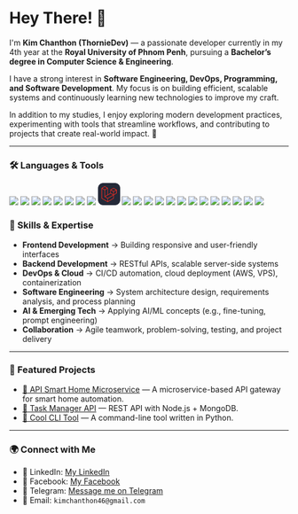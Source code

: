# Hey There! 👋

I'm **Kim Chanthon (ThornieDev)** — a passionate developer currently in my 4th year at the **Royal University of Phnom Penh**, pursuing a **Bachelor’s degree in Computer Science & Engineering**.  

I have a strong interest in **Software Engineering, DevOps, Programming, and Software Development**. My focus is on building efficient, scalable systems and continuously learning new technologies to improve my craft.  

In addition to my studies, I enjoy exploring modern development practices, experimenting with tools that streamline workflows, and contributing to projects that create real-world impact. 🚀

---
### 🛠️ Languages & Tools
<p>
  <!-- Core Languages -->
  <img src="https://cdn.jsdelivr.net/gh/devicons/devicon/icons/c/c-original.svg" width="40" />
  <img src="https://cdn.jsdelivr.net/gh/devicons/devicon/icons/cplusplus/cplusplus-original.svg" width="40" />
  <img src="https://cdn.jsdelivr.net/gh/devicons/devicon/icons/java/java-original.svg" width="40" />
  <img src="https://cdn.jsdelivr.net/gh/devicons/devicon/icons/javascript/javascript-original.svg" width="40" />
  <img src="https://cdn.jsdelivr.net/gh/devicons/devicon/icons/typescript/typescript-original.svg" width="40" />
  <img src="https://cdn.jsdelivr.net/gh/devicons/devicon/icons/php/php-original.svg" width="40" />
  <img src="https://cdn.jsdelivr.net/gh/devicons/devicon/icons/dart/dart-original.svg" width="40" />

  <!-- Frameworks -->
  <img src="https://cdn.jsdelivr.net/gh/devicons/devicon/icons/spring/spring-original.svg" width="40" />
  <img src="assets/icons/Laravel-Dark.svg" width="40" />
  <img src="https://cdn.jsdelivr.net/gh/devicons/devicon/icons/flutter/flutter-original.svg" width="40" />
  <img src="https://cdn.jsdelivr.net/gh/devicons/devicon/icons/react/react-original.svg" width="40" />
  <img src="https://cdn.jsdelivr.net/gh/devicons/devicon/icons/nextjs/nextjs-original.svg" width="40" />
  <img src="https://cdn.jsdelivr.net/gh/devicons/devicon/icons/express/express-original.svg" width="40" />
  <img src="https://cdn.jsdelivr.net/gh/devicons/devicon/icons/tailwindcss/tailwindcss-original.svg" width="40" />

  <!-- Databases & Cloud -->
  <img src="https://cdn.jsdelivr.net/gh/devicons/devicon/icons/mongodb/mongodb-original.svg" width="40" />
  <img src="https://cdn.jsdelivr.net/gh/devicons/devicon/icons/mysql/mysql-original.svg" width="40" />
  <img src="https://cdn.jsdelivr.net/gh/devicons/devicon/icons/amazonwebservices/amazonwebservices-original.svg" width="40" />

  <!-- DevOps & Tools -->
  <img src="https://cdn.jsdelivr.net/gh/devicons/devicon/icons/docker/docker-original.svg" width="40" />
  <img src="https://cdn.jsdelivr.net/gh/devicons/devicon/icons/nginx/nginx-original.svg" width="40" />
  <img src="https://cdn.jsdelivr.net/gh/devicons/devicon/icons/git/git-original.svg" width="40" />
  <img src="https://cdn.jsdelivr.net/gh/devicons/devicon/icons/github/github-original.svg" width="40" />
  <img src="https://cdn.jsdelivr.net/gh/devicons/devicon/icons/figma/figma-original.svg" width="40" />
</p>


### 🚀 Skills & Expertise
- **Frontend Development** → Building responsive and user-friendly interfaces  
- **Backend Development** → RESTful APIs, scalable server-side systems  
- **DevOps & Cloud** → CI/CD automation, cloud deployment (AWS, VPS), containerization  
- **Software Engineering** → System architecture design, requirements analysis, and process planning  
- **AI & Emerging Tech** → Applying AI/ML concepts (e.g., fine-tuning, prompt engineering)  
- **Collaboration** → Agile teamwork, problem-solving, testing, and project delivery  

---

### 🚀 Featured Projects
- [🔗 API Smart Home Microservice](https://api-gateway.kdebit.shop) — A microservice-based API gateway for smart home automation.
- [🔗 Task Manager API](https://github.com/ThornieDev/task-manager) — REST API with Node.js + MongoDB.
- [🔗 Cool CLI Tool](https://github.com/ThornieDev/cool-cli) — A command-line tool written in Python.

---

### 🌍 Connect with Me
- 💼 LinkedIn: [My LinkedIn](https://www.linkedin.com/in/your-username)
- 📘 Facebook: [My Facebook](https://www.facebook.com/your-username)
- 💬 Telegram: [Message me on Telegram](https://t.me/Thornkim_21)
- 📧 Email: `kimchanthon46@gmail.com`
